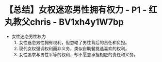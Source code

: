 # 【总结】女权迷恋男性拥有权力 - P1 - 红丸教父chris - BV1xh4y1W7bp

-   女性迷恋男性权力
    1.  女性迷恋男性拥有权利，但忽略了男性背后的责任和负担。
    2.  现代女权强调权利而非义务，类似自助餐挑选喜欢的权利。
    3.  女性追求与男性平等的权利，却不愿意承担相应的责任和义务。